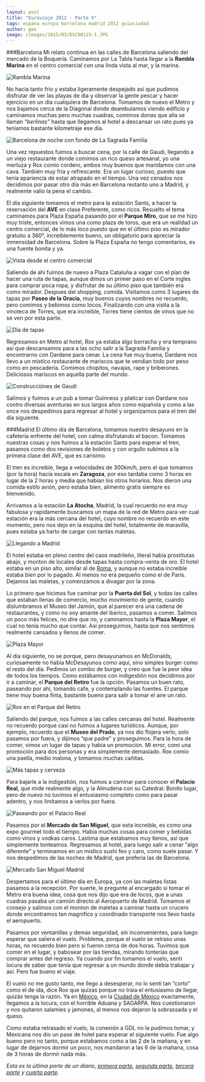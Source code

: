 ```yaml
---
layout: post
title: "Euroviaje 2012 - Parte V"
tags: espana europa barcelona madrid 2012 guiaciudad
author: geo
image: /images/2015/03/DSC08115-1.JPG
---
```

###Barcelona
Mi relato continua en las calles de Barcelona saliendo del mercado de la Boquería. Caminamos por La Tabla hasta llegar a la **Rambla Marina** en el centro comercial con una linda vista al mar, y la marina. 

![Rambla Marina](/images/2015/03/DSC08052.JPG)

No hacia tanto frío y estaba ligeramente despejado así que pudimos disfrutar de ver las playas de día y observar la gente pescar y hacer ejercicio en un día cualquiera de Barcelona. Tomamos de nuevo el Metro y nos bajamos cerca de la Diagonal donde deambulamos viendo edificio y caminamos muchas pero muchas cuadras, comimos donas que alla se llaman *"berlinas"* hasta que llegamos al hotel a descansar un rato pues ya teníamos bastante kilometraje ese día. 

![Barcelona de noche con fondo de La Sagrada Familia](/images/2015/03/DSC08101.JPG)

Una vez repuestos fuimos a buscar cena, por la calle de Gaudí, llegando a un viejo restaurante donde comimos un rico queso artesanal, yo una merluza y Rox comio cordero, ambos muy buenos que maridamos con una cava. También muy fria y refrescante. Era un lugar curioso, puesto que tenía apariencia de estar atrapado en el tiempo. Una vez cenados nos decidimos por pasar otro día más en Barcelona restanto uno a Madrid, y realmente valio la pena el cambio.

El día siguiente tomamos el metro para la estación Sants, a hacer la reservación del **AVE** en clase Preferente, como ricos. Resuelto el tema caminamos para Plaza España pasando por el **Parque Miro**, que se me hizo muy triste, entonces vimos una como plaza de toros, que era un realidad un centro comercial, de lo más loco puesto que en el último piso es mirador gratuito a 360°, increiblemente bueno, un obligatorio para apreciar la inmensidad de Barcelona. Sobre la Plaza España no tengo comentarios, es una fuente bonita y ya.

![Vista desde el centro comercial](/images/2015/03/DSC08115.JPG)

Saliendo de ahi fuimos de nuevo a Plaza Cataluña a vagar con el plan de hacer una ruta de tapas, aunque dimos un primer paso en el Corte ingles para comprar poca ropa, y disfrutar de su último piso que también era como mirador. Despues del shopping, comida. Visitamos como 3 lugares de tapas por **Paseo de la Gracia**, muy buenos cuyos nombres no recuerdo, pero comimos y bebimos como locos. Finalizando con una visita a la vinoteca de Torres, que era increible, Torres tiene cientos de vinos que no se ven por esta parte.

![Día de tapas](/images/2015/03/DSC08141.JPG)

Regresamos en Metro al hotel, Rox ya estaba algo borracha y era temprano así que descansamos para a las ocho salir a la Sagrada Familia y encontrarno con Dardane para cenar. La cena fue muy buena, Dardane nos llevo a un mistico restaurante de mariscos que te vendian todo por peso como en pescadería. Comimos chopitos, navajas, rape y briberones. Deliciosos mariscos en aquella parte del mundo. 

![Construcciónes de Gaudí](/images/2015/03/DSC08147.JPG)

Salimos y fuimos a un pub a tomar Guinness y platicar con Dardane nos contro diversas aventuras en sus largos años como española y como a las once nos despedimos para regresar al hotel y organizarnos para el tren del día siguiente.

###Madrid
El último día de Barcelona, tomamos nuestro desayuno en la cafetería enfrente del hotel, con calma disfrutando el bacon. Tomamos nuestras cosas y nos fuimos a la estación Sants para esperar el tren, pasamos como dos revisiones de boletos y con orgullo subimos a la primera clase del AVE, que es carisimo. 

El tren es increible, llega a velocidades de 300km/h, pero el que tomamos (por la hora) hacía escala en **Zaragoza**, por eso tardaba como 3 horas en lugar de la 2 horas y media que habían los otros horarios. Nos dieron una comida estilo avión, pero estaba bien, alimento gratis siempre es bienvenido.

Arrivamos a la estación **La Atocha**, Madrid, la cual recuerdo no era muy fabulosa y rapidamente buscamos un mapa de la red de Metro para ver cual estación era la más cercana del hotel, cuyo nombre no recuerdo en este momento, pero nos dejo en la esquina del hotel, totalmente de maravilla, pues estaba ya harto de cargar con tantas maletas.

![Llegando a Madrid](/images/2015/03/DSC08159.JPG)

El hotel estaba en pleno centro del caos madrileño, literal había prostitutas abajo, y monton de locales desde tapas hasta compra-venta de oro. El hotel estaba en un piso alto, similar al de [Roma](/tag/roma), y aunque no estaba increible estaba bien por lo pagado. Al menos no era pequeño como el de Paris. Dejamos las maletas, y comenzamos a divagar por la zona.

Lo primero que hicimos fue caminar por la **Puerta del Sol**, y todas las calles que estaban llenas de comercio, mucho movimiento de gente, cuando dislumbramos el Museo del Jamón, que al parecer era una cadena de restaurantes, y como no soy amante del iberico, pasamos a comer. Salimos un poco más felices, no dire que no, y caminamos hasta la **Plaza Mayor**, el cual no tenía mucho que contar. Así proseguimos, hasta que nos sentimos realmente cansados y llenos de comer. 

![Plaza Mayor](/images/2015/03/DSC08177.JPG)

Al día siguiente, no se porque, pero desayunamos en McDonalds, curiosamente no había McDesayunos como aquí, sino simples burger como el resto del día. Pedimos un combo de burger, y creo que fue la peor idea de todos los tiempos. Como estábamos con indigestión nos decidimos por ir a caminar, el **Parque del Retiro** fue la opción. Pasamos un buen rato, paseando por ahí, tomando cafe, y contemplando las fuentes. El parque tiene muy buena finta, bastante bueno para salir a tomar el aire un rato.

![Rox en el Parque del Retiro](/images/2015/03/DSC08237.JPG)

Saliendo del parque, nos fuimos a las calles cercanas del hotel. Realmente no recuerdo porque casi no fuimos a lugares turisticos. Aunque, por ejemplo, recuerdo que el **Museo del Prado**, ya nos dio flojera verlo, solo pasamos por fuera, y dijimos “que padre” y proseguimos. Para la hora de comer, vimos un lugar de tapas y habia un promoción. Mi error, comi una promoción para dos personas y era simplemente demasiado. Rox comio una paella, medio malona, y tomamos muchas cañitas.

![Más tapas y cerveza](/images/2015/03/DSC08269.JPG)

Para bajarle a la indigestión, nos fuimos a caminar para conocer el **Palacio Real**, que mide realmente algo, y la Almudena con su Catedral. Bonito lugar, pero de nuevo no tuvimos el entusiasmo completo como para pasar adentro, y nos limitamos a verlos por fuera. 

![Paseando por el Palacio Real](/images/2015/03/DSC08287.JPG)

Pasamos por el **Mercado de San Miguel**, que esta increible, es como una expo gourmet todo el tiempo. Había muchas cosas para comer y bebidas como vinos y vodkas caros. Lastima que estabamos muy llenos, así que simplemente tonteamos. Regresamos al hotel, para luego salir a cenar “algo diferente” y terminamos en un mistico sushi feo y caro, como suele pasar. Y nos despedimos de las noches de Madrid, que preferia las de Barcelona.

![Mercado San Miguel Madrid](/images/2015/03/DSC08311.JPG)

Despertamos para el último día en Europa, ya con las maletas listas pasamos a la recepción. Por suerte, le pregunte al encargado si tomar el Metro era buena idea, cosa que nos dijo que era de locos, que a unas cuadras pasaba un camión directo al Aeropuerto de Madrid. Tomamos el consejo y salimos con el monton de maletas a caminar hasta un crucero donde encontramos tan magnifico y coordinado transporte nos llevo hasta el aeropuerto.

Pasamos por ventanillas y demás seguridad, sin inconvenientes, para luego esperar que saliera el vuelo. Problema, porque el vuelo se retraso unas horas, no recuerdo bien pero si fueron cerca de dos horas. Tuvimos que comer en el lugar, y babosear por las tiendas, mirando tonterías que comprar antes del regreso. Ya cuando por fin tomamos el vuelo, senti locura de saber que tenía que regresar a un mundo donde debía trabajar y así. Pero fue bueno el viaje. 

El vuelo no me gusto tanto, me llego a desesperar, no lo senti tan “corto” como el de ida, dice Rox que quizas porque no traia el entusiasmo de llegar, quizás tenga la razón. Ya en [México](/tag/mexico), en la [Ciudad de México](/tag/ciudad-de-mexico) exactamente, llegamos a la locura, con el horrible Aduana y SAGARPA. Nos cuestionaron y nos quitaron salamies y jamones, al menos nos dejaron la sobrassada y el queso. 

Como estaba retrasado el vuelo, la conexión a GDL no la pudimos tomar, y Mexicana nos dio un pase de hotel para esperar el siguiente vuelo. Fue algo bueno pero no tanto, porque estabamos como a las 2 de la mañana, y en lugar de dejarnos dormir un poco, nos mandaron a las 6 de la mañana, cosa de 3 horas de dormir nada más.

*Esta es la última parte de un diario, [primera parte](/euroviaje-2012/), [segunda parte](/euroviaje-2012-parte-ii/), [tercera parte](/euroviaje-2012-parte-iii/) y [cuarta parte](/euroviaje-2012-parte-iv/).*